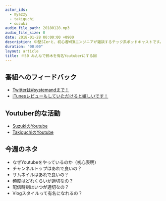 ```yaml
---
actor_ids:
  - myazzy
  - takiguchi
  - suzuki
audio_file_path: 20180128.mp3
audio_file_size: 0
date: 2018-01-28 00:00:00 +0900
description: 中堅SIerと、初心者WEBエンジニアが雑談するテック系ポッドキャストです。
duration: "00:00"
layout: article
title: ＃50 みんなで鈴木を有名Youtuberにする回
---
```

## 番組へのフィードバック
* [Twitterは#systemandまで！](https://twitter.com/search?q=%23systemand)
* [iTunesレビューもしていただけると嬉しいです！](https://itunes.apple.com/jp/podcast/systemand-online/id1205168408?mt=2)

## Youtuber的な活動
* [SuzukiのYoutube](https://www.youtube.com/channel/UCqTozqKO5AWD8OccCnW3Rvw)
* [TakiguchiのYoutube](https://www.youtube.com/channel/UCtoXGiMeDggQPdGoanDE2sA)


## 今週のネタ
* なぜYoutubeをやっているのか（初心表明）
* チャンネルトップはあれで良いの？
* サムネイルはあれで良いの？
* 頻度はどれくらいが適切なの？
* 配信時刻はいつが適切なの？
* Vlogスタイルって有名になれるの？

